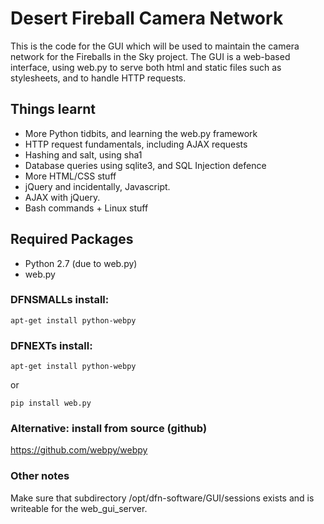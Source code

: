 # Desert Fireball Camera Network

This is the code for the GUI which will be used to maintain the camera network for the Fireballs in the Sky project.
The GUI is a web-based interface, using web.py to serve both html and static files such as stylesheets, and to handle HTTP requests.

## Things learnt

* More Python tidbits, and learning the web.py framework
* HTTP request fundamentals, including AJAX requests
* Hashing and salt, using sha1
* Database queries using sqlite3, and SQL Injection defence
* More HTML/CSS stuff
* jQuery and incidentally, Javascript.
* AJAX with jQuery.
* Bash commands + Linux stuff

## Required Packages

* Python 2.7 (due to web.py)
* web.py

### DFNSMALLs install:
```
apt-get install python-webpy
```
### DFNEXTs install:
```
apt-get install python-webpy
```
or
```
pip install web.py
```
### Alternative: install from source (github)
https://github.com/webpy/webpy

### Other notes
Make sure that subdirectory /opt/dfn-software/GUI/sessions exists and is writeable for the web_gui_server.
